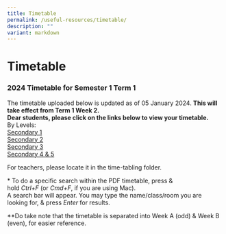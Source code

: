 ```yaml
---
title: Timetable
permalink: /useful-resources/timetable/
description: ""
variant: markdown
---
```

# Timetable

### 2024 Timetable for Semester 1 Term 1
The timetable uploaded below is updated as of 05 January 2024. **This will take effect from Term 1 Week 2.**
<br>
**Dear students, please click on the links below to view your timetable.**
<br>
By Levels:
<br>
<a href="https://drive.google.com/file/d/17bbm6g9p11PUMWO1IAX0cEJt2NWHDub1/view?usp=drive_link" target="_blank">Secondary 1</a>
<br>
<a href="https://drive.google.com/file/d/1qVJg4W2lZVKgxMmT1-Cj7-Q9j0q131dn/view?usp=drive_link" target="_blank">Secondary 2</a>
<br>
<a href="https://drive.google.com/file/d/1S_ioQLO0WE9vd9s0wEsyycRLpKxQCLXX/view?usp=drive_link" target="_blank">Secondary 3</a>
<br>
<a href="https://drive.google.com/file/d/115ze357AYpTD9W8eIDeDvXzyF-pqEUag/view?usp=drive_link" target="_blank">Secondary 4 &amp; 5</a>



  
For teachers, please locate it in the time-tabling folder.  
  
\* To do a specific search within the PDF timetable, press &amp; hold&nbsp;_Ctrl+F_&nbsp;(or&nbsp;_Cmd+F_, if you are using Mac).  
A search bar will appear. You may type the name/class/room you are looking for, &amp; press&nbsp;_Enter_&nbsp;for results.  
  
\*\*Do take note that the timetable is separated into Week A (odd) &amp; Week B (even), for easier reference.